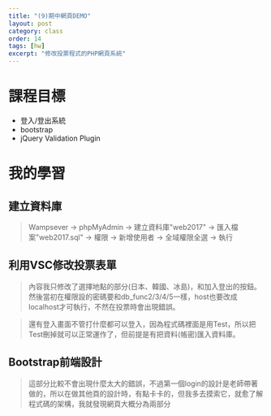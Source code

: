 ```yaml
---
title: "(9)期中網頁DEMO"
layout: post
category: class
order: 14
tags: [hw]
excerpt: "修改投票程式的PHP網頁系統"
---
```



# 課程目標
- 登入/登出系統
- bootstrap
- jQuery Validation Plugin

# 我的學習

## 建立資料庫
> Wampsever → phpMyAdmin → 建立資料庫"web2017" → 匯入檔案"web2017.sql" → 權限 → 新增使用者 → 全域權限全選 → 執行

## 利用VSC修改投票表單
> 內容我只修改了選擇地點的部分(日本、韓國、冰島)，和加入登出的按鈕。然後當初在權限設的密碼要和db_func2/3/4/5一樣，host也要改成localhost才可執行，不然在投票時會出現錯誤。

> 還有登入畫面不管打什麼都可以登入，因為程式碼裡面是用Test，所以把Test刪掉就可以正常運作了，但前提是有把資料(帳密)匯入資料庫。

## Bootstrap前端設計
> 這部分比較不會出現什麼太大的錯誤，不過第一個login的設計是老師帶著做的，所以在做其他頁的設計時，有點卡卡的，但我多去摸索它，就愈了解程式碼的架構，我就發現網頁大概分為兩部分<style>、<body>和<head>。<style>就是樣式的部分，<body>則是主體(肉容)的部分，<head>是標題的部分。
> 在<body>這邊加入class=xxxxx，則xxxxx在<style>的地方就可以去修改樣式，像是字體、物件大小、背景顏色等等，也都是在<style>裡修改。
> <例>字體改成標楷體 → font -family：DFKai-sb；
> 按鈕為原角 → border-radius：30px；
> <body>裡也修改了一些，讓畫面更好看。
> <例> 置中/置左/置右 → <td align='center/left/right'>
> 不同元件在同一行可置左/置右 → <style="float：left/right；">

## 成果






[1]: https://github.com/        "GitHub"
[2]: https://pages.github.com/  "GitHub Pages"
[3]: https://jekyllrb.com/      "Jekyll"
[4]: http://markdown.tw         "Markdown文件"
[5]: http://dillinger.io/       "Dillinger"








